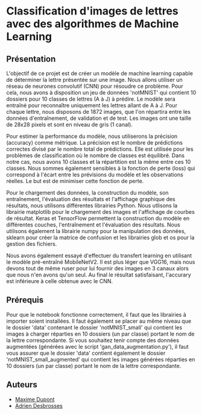 # Classification d'images de lettres avec des algorithmes de Machine Learning

## Présentation

L'objectif de ce projet est de créer un modèle de machine learning capable de déterminer la lettre présentée sur une image. Nous allons utiliser un réseau de neurones convolutif (CNN) pour résoudre ce problème. Pour cela, nous avons à disposition un jeu de données 'notMNIST' qui contient 10 dossiers pour 10 classes de lettres (A à J) à prédire. Le modèle sera entraîné pour reconnaître uniquement les lettres allant de A à J. Pour chaque lettre, nous disposons de 1872 images, que l'on répartira entre les données d'entraînement, de validation et de test. Les images ont une taille de 28x28 pixels et sont en niveau de gris (1 canal).

Pour estimer la performance du modèle, nous utiliserons la précision (accuracy) comme métrique. La précision est le nombre de prédictions correctes divisé par le nombre total de prédictions. Elle est utilisée pour les problèmes de classification où le nombre de classes est équilibré. Dans notre cas, nous avons 10 classes et la répartition est la même entre ces 10 classes. Nous sommes également sensibles à la fonction de perte (loss) qui correspond à l'écart entre les prévisions du modèle et les observations réelles. Le but est de minimiser cette fonction de perte.

Pour le chargement des données, la construction du modèle, son entraînement, l'évaluation des résultats et l'affichage graphique des résultats, nous utilisons différentes librairies Python. Nous utlisons la librairie matplotlib pour le chargement des images et l'affichage de courbes de résultat. Keras et TensorFlow permettent la construction du modèle en différentes couches, l'entraînement et l'évaluation des résultats. Nous utilisons également la librairie numpy pour la manipulation des données, sklearn pour créer la matrice de confusion et les librairies glob et os pour la gestion des fichiers.

Nous avons également essayé d'effectuer du transfert learning en utilisant le modèle pré-entraîné MobileNetV2. Il est plus léger que VGG16, mais nous devons tout de même ruser pour lui fournir des images en 3 canaux alors que nous n'en avons qu'un seul. Au final le résultat satisfaisant, l'accurary est inférieure à celle obtenue avec le CNN.

## Prérequis

Pour que le notebook fonctionne correctement, il faut que les librairies à importer soient installées. Il faut également se placer au même niveau que le dossier 'data' contenant le dossier 'notMNIST_small' qui contient les images à charger réparties en 10 dossiers (un par classe) portant le nom de la lettre correspondante.
Si vous souhaitez tenir compte des données augmentées (générées avec le script 'gan_data_augmentation.py'), il faut vous assurer que le dossier 'data' contient également le dossier 'notMNIST_small_augmented' qui contient les images générées réparties en 10 dossiers (un par classe) portant le nom de la lettre correspondante.

## Auteurs

- [Maxime Dupont](https://github.com/maxime-dupont01)
- [Adrien Desbrosses](https://github.com/bvzopa)
